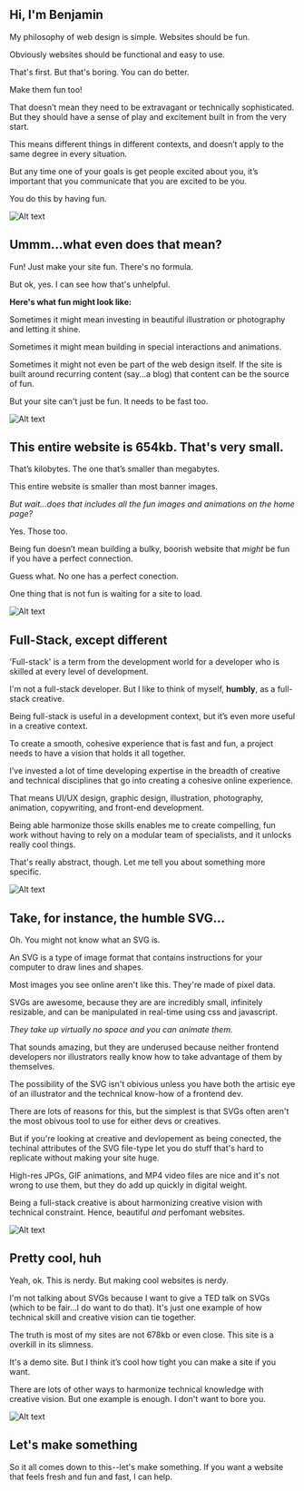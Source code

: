## Hi, I'm Benjamin

My philosophy of web design is simple. Websites should be fun. 

Obviously websites should be functional and easy to use. 

That's first. But that's boring. You can do better. 

Make them fun too!

That doesn’t mean they need to be extravagant or technically sophisticated. But they should have a sense of play and excitement built in from the very start.

This means different things in different contexts, and doesn’t apply to the same degree in every situation. 

But any time one of your goals is get people excited about you, it’s important that you communicate that you are excited to be you. 

You do this by having fun.


![Alt text](/images/what-even.svg)

## Ummm...what even does that mean?

Fun! Just make your site fun. There's no formula. 

But ok, yes. I can see how that's unhelpful.

**Here's what fun might look like:**

Sometimes it might mean investing in beautiful illustration or photography and letting it shine. 

Sometimes it might mean building in special interactions and animations.

Sometimes it might not even be part of the web design itself. If the site is built around recurring content (say...a blog) that content can be the source of fun.

But your site can't just be fun. It needs to be fast too.

![Alt text](/images/very-small.svg)

## This entire website is 654kb. That's very small.

That’s kilobytes. The one that’s smaller than megabytes. 

This entire website is smaller than most banner images. 

*But wait...does that includes all the fun images and animations on the home page?*

Yes. Those too.

Being fun doesn’t mean building a bulky, boorish website that *might* be fun if you have a perfect connection.

Guess what. No one has a perfect conection.

One thing that is not fun is waiting for a site to load.

![Alt text](/images/full-stack.svg)

## Full-Stack, except different

'Full-stack' is a term from the development world for a developer who is skilled at every level of development. 

I'm not a full-stack developer. But I like to think of myself, **humbly**, as a full-stack creative.

Being full-stack is useful in a development context, but it’s even more useful in a creative context. 

To create a smooth, cohesive experience that is fast and fun, a project needs to have a vision that holds it all together.

I’ve invested a lot of time developing expertise in the breadth of creative and technical disciplines that go into creating a cohesive online experience. 

That means UI/UX design, graphic design, illustration, photography, animation, copywriting, and front-end development.

Being able harmonize those skills enables me to create compelling, fun work without having to rely on a modular team of specialists, and it unlocks really cool things. 

That's really abstract, though. Let me tell you about something more specific.

![Alt text](/images/svg.svg)

## Take, for instance, the humble SVG…

Oh. You might not know what an SVG is. 

An SVG is a type of image format that contains instructions for your computer to draw lines and shapes. 

Most images you see online aren't like this. They're made of pixel data.

SVGs are awesome, because they are are incredibly small, infinitely resizable, and can be manipulated in real-time using css and javascript. 

*They take up virtually no space and you can animate them.*

That sounds amazing, but they are underused because neither frontend developers nor illustrators really know how to take advantage of them by themselves.

The possibility of the SVG isn't obivious unless you have both the artisic eye of an illustrator and the technical know-how of a frontend dev. 

There are lots of reasons for this, but the simplest is that SVGs often aren't the most obivous tool to use for either devs or creatives. 

But if you're looking at creative and devlopement as being conected, the techinal attributes of the SVG file-type let you do stuff that's hard to replicate without making your site huge.

High-res JPGs, GIF animations, and MP4 video files are nice and it's not wrong to use them, but they do add up quickly in digital weight.

Being a full-stack creative is about harmonizing creative vision with technical constraint. Hence, beautiful *and* perfomant websites.

![Alt text](/images/so-cool.svg)

## Pretty cool, huh

Yeah, ok. This is nerdy. But making cool websites is nerdy.

I'm not talking about SVGs because I want to give a TED talk on SVGs (which to be fair...I do want to do that). It's just one example of how technical skill and creative vision can tie together.

The truth is most of my sites are not 678kb or even close. This site is a overkill in its slimness. 

It's a demo site. But I think it’s cool how tight you can make a site if you want. 

There are lots of other ways to harmonize technical knowledge with creative vision. But one example is enough. I don't want to bore you.


![Alt text](/images/builder.svg)

## Let's make something

So it all comes down to this--let's make something. If you want a website that feels fresh and fun and fast, I can help.